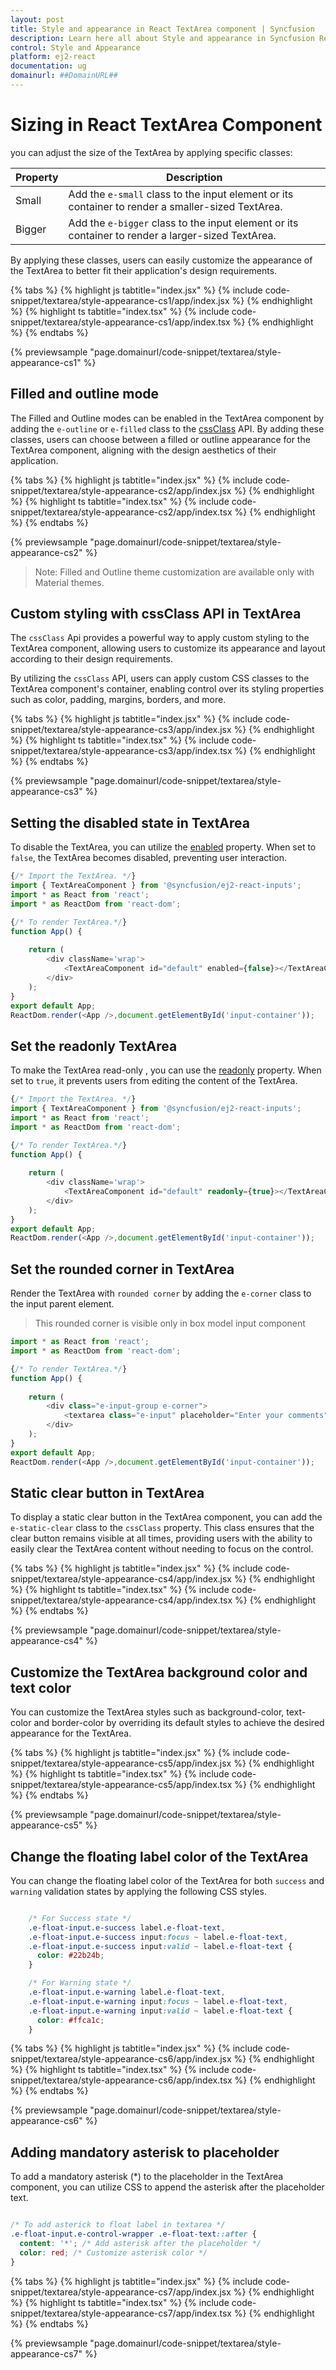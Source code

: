```yaml
---
layout: post
title: Style and appearance in React TextArea component | Syncfusion
description: Learn here all about Style and appearance in Syncfusion React TextArea component of Syncfusion Essential JS 2 and more.
control: Style and Appearance
platform: ej2-react
documentation: ug
domainurl: ##DomainURL##
---
```


# Sizing in React TextArea Component

you can adjust the size of the TextArea by applying specific classes:

| Property  | Description |
| -- | -- |
| Small  | Add the `e-small` class to the input element or its container to render a smaller-sized TextArea. |
| Bigger | Add the `e-bigger` class to the input element or its container to render a larger-sized TextArea. |

By applying these classes, users can easily customize the appearance of the TextArea to better fit their application's design requirements.

{% tabs %}
{% highlight js tabtitle="index.jsx" %}
{% include code-snippet/textarea/style-appearance-cs1/app/index.jsx %}
{% endhighlight %}
{% highlight ts tabtitle="index.tsx" %}
{% include code-snippet/textarea/style-appearance-cs1/app/index.tsx %}
{% endhighlight %}
{% endtabs %}

{% previewsample "page.domainurl/code-snippet/textarea/style-appearance-cs1" %}

## Filled and outline mode

The Filled and Outline modes can be enabled in the TextArea component by adding the `e-outline` or `e-filled` class to the [cssClass](https://ej2.syncfusion.com/react/documentation/api/textarea/#cssClass) API.
By adding these classes, users can choose between a filled or outline appearance for the TextArea component, aligning with the design aesthetics of their application.

{% tabs %}
{% highlight js tabtitle="index.jsx" %}
{% include code-snippet/textarea/style-appearance-cs2/app/index.jsx %}
{% endhighlight %}
{% highlight ts tabtitle="index.tsx" %}
{% include code-snippet/textarea/style-appearance-cs2/app/index.tsx %}
{% endhighlight %}
{% endtabs %}

{% previewsample "page.domainurl/code-snippet/textarea/style-appearance-cs2" %}

>Note: Filled and Outline theme customization are available only with Material themes.

## Custom styling with cssClass API in TextArea

The `cssClass` Api provides a powerful way to apply custom styling to the TextArea component, allowing users to customize its appearance and layout according to their design requirements.

By utilizing the `cssClass` API, users can apply custom CSS classes to the TextArea component's container, enabling control over its styling properties such as color, padding, margins, borders, and more.

{% tabs %}
{% highlight js tabtitle="index.jsx" %}
{% include code-snippet/textarea/style-appearance-cs3/app/index.jsx %}
{% endhighlight %}
{% highlight ts tabtitle="index.tsx" %}
{% include code-snippet/textarea/style-appearance-cs3/app/index.tsx %}
{% endhighlight %}
{% endtabs %}

{% previewsample "page.domainurl/code-snippet/textarea/style-appearance-cs3" %}

## Setting the disabled state in TextArea

To disable the TextArea, you can utilize the [enabled](https://ej2.syncfusion.com/react/documentation/api/textarea/#enabled) property. When set to `false`, the TextArea becomes disabled, preventing user interaction.

```ts
{/* Import the TextArea. */}
import { TextAreaComponent } from '@syncfusion/ej2-react-inputs';
import * as React from 'react';
import * as ReactDom from 'react-dom';

{/* To render TextArea.*/}
function App() {
  
    return (
        <div className='wrap'>
            <TextAreaComponent id="default" enabled={false}></TextAreaComponent>
        </div>
    );
}
export default App;
ReactDom.render(<App />,document.getElementById('input-container'));
```

## Set the readonly TextArea

To make the TextArea read-only , you can use the [readonly](https://ej2.syncfusion.com/react/documentation/api/textarea/#readonly) property. When set to `true`, it prevents users from editing the content of the TextArea.

```ts
{/* Import the TextArea. */}
import { TextAreaComponent } from '@syncfusion/ej2-react-inputs';
import * as React from 'react';
import * as ReactDom from 'react-dom';

{/* To render TextArea.*/}
function App() {
  
    return (
        <div className='wrap'>
            <TextAreaComponent id="default" readonly={true}></TextAreaComponent>
        </div>
    );
}
export default App;
ReactDom.render(<App />,document.getElementById('input-container'));
```

## Set the rounded corner in TextArea

Render the TextArea with `rounded corner` by adding the `e-corner` class to the input parent element.

>This rounded corner is visible only in box model input component

```ts
import * as React from 'react';
import * as ReactDom from 'react-dom';

{/* To render TextArea.*/}
function App() {
  
    return (
        <div class="e-input-group e-corner">
            <textarea class="e-input" placeholder="Enter your comments"></textarea>
        </div>
    );
}
export default App;
ReactDom.render(<App />,document.getElementById('input-container'));
```

## Static clear button in TextArea

To display a static clear button in the TextArea component, you can add the `e-static-clear` class to the `cssClass` property. This class ensures that the clear button remains visible at all times, providing users with the ability to easily clear the TextArea content without needing to focus on the control.

{% tabs %}
{% highlight js tabtitle="index.jsx" %}
{% include code-snippet/textarea/style-appearance-cs4/app/index.jsx %}
{% endhighlight %}
{% highlight ts tabtitle="index.tsx" %}
{% include code-snippet/textarea/style-appearance-cs4/app/index.tsx %}
{% endhighlight %}
{% endtabs %}

{% previewsample "page.domainurl/code-snippet/textarea/style-appearance-cs4" %}

## Customize the TextArea background color and text color

You can customize the TextArea styles such as background-color, text-color and border-color by overriding its default styles to achieve the desired appearance for the TextArea.

{% tabs %}
{% highlight js tabtitle="index.jsx" %}
{% include code-snippet/textarea/style-appearance-cs5/app/index.jsx %}
{% endhighlight %}
{% highlight ts tabtitle="index.tsx" %}
{% include code-snippet/textarea/style-appearance-cs5/app/index.tsx %}
{% endhighlight %}
{% endtabs %}

{% previewsample "page.domainurl/code-snippet/textarea/style-appearance-cs5" %}

## Change the floating label color of the TextArea

You can change the floating label color of the TextArea for both `success` and `warning` validation states by applying the following CSS styles.

```css

    /* For Success state */
    .e-float-input.e-success label.e-float-text,
    .e-float-input.e-success input:focus ~ label.e-float-text,
    .e-float-input.e-success input:valid ~ label.e-float-text {
      color: #22b24b;
    }

    /* For Warning state */
    .e-float-input.e-warning label.e-float-text,
    .e-float-input.e-warning input:focus ~ label.e-float-text,
    .e-float-input.e-warning input:valid ~ label.e-float-text {
      color: #ffca1c;
    }

```

{% tabs %}
{% highlight js tabtitle="index.jsx" %}
{% include code-snippet/textarea/style-appearance-cs6/app/index.jsx %}
{% endhighlight %}
{% highlight ts tabtitle="index.tsx" %}
{% include code-snippet/textarea/style-appearance-cs6/app/index.tsx %}
{% endhighlight %}
{% endtabs %}

{% previewsample "page.domainurl/code-snippet/textarea/style-appearance-cs6" %}

## Adding mandatory asterisk to placeholder

To add a mandatory asterisk (*) to the placeholder in the TextArea component, you can utilize CSS to append the asterisk after the placeholder text.

```css

/* To add asterick to float label in textarea */ 
.e-float-input.e-control-wrapper .e-float-text::after {
  content: '*'; /* Add asterisk after the placeholder */
  color: red; /* Customize asterisk color */
}

```

{% tabs %}
{% highlight js tabtitle="index.jsx" %}
{% include code-snippet/textarea/style-appearance-cs7/app/index.jsx %}
{% endhighlight %}
{% highlight ts tabtitle="index.tsx" %}
{% include code-snippet/textarea/style-appearance-cs7/app/index.tsx %}
{% endhighlight %}
{% endtabs %}

{% previewsample "page.domainurl/code-snippet/textarea/style-appearance-cs7" %}
